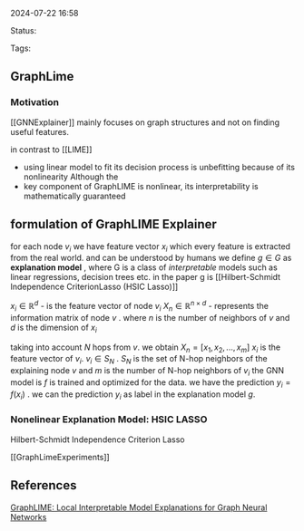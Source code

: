 

2024-07-22 16:58

Status:

Tags:

## GraphLime

### Motivation 

[[GNNExplainer]] mainly focuses on graph structures and not on finding useful
features.

in contrast to [[LIME]]
- using linear model to fit its decision process is unbefitting because of its nonlinearity
Although the
- key component of GraphLIME is nonlinear, its interpretability is mathematically guaranteed


## formulation of GraphLIME Explainer

for each node $v_i$ we have feature vector $x_i$ which every feature is extracted from the real world. and can be understood by humans
we define $g\in G$ as **explanation model** , where G is a class of *interpretable* models such as linear regressions, decision trees etc.
in the paper g is [[Hilbert-Schmidt Independence CriterionLasso (HSIC Lasso)]]

$x_{i}\in \mathbb{R}^{d}$  - is the feature vector of node $v_i$
$X_{n}\in \mathbb{R}^{n \times d}$  - represents the information matrix of node $v$ . where $n$ is the number of neighbors of $v$ and $d$ is the dimension of $x_i$

taking into account $N$ hops from $v$. we obtain $X_{n}=[x_1,x_2,...,x_m]$
$x_{i}$ is the feature vector of $v_i$. $v_{i} \in S_N$ . $S_N$ is the set of N-hop neighbors of the explaining node $v$ and $m$ is the number of N-hop neighbors of $v_i$
the GNN model is $f$ is trained and optimized for the data. we have the prediction $y_i=f(x_i)$ . we can the prediction $y_i$ as label in the explanation model $g$.
### Nonelinear Explanation Model: HSIC LASSO
Hilbert-Schmidt Independence Criterion Lasso

[[GraphLimeExperiments]]
## References

[GraphLIME: Local Interpretable Model Explanations for Graph Neural Networks](https://arxiv.org/abs/2001.06216)



